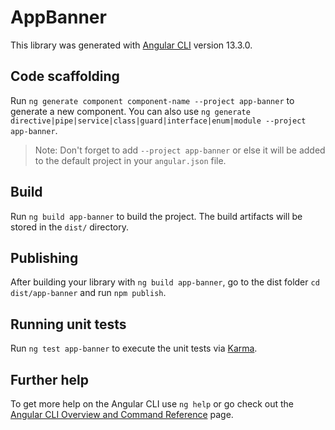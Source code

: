# AppBanner

This library was generated with [Angular CLI](https://github.com/angular/angular-cli) version 13.3.0.

## Code scaffolding

Run `ng generate component component-name --project app-banner` to generate a new component. You can also use `ng generate directive|pipe|service|class|guard|interface|enum|module --project app-banner`.
> Note: Don't forget to add `--project app-banner` or else it will be added to the default project in your `angular.json` file. 

## Build

Run `ng build app-banner` to build the project. The build artifacts will be stored in the `dist/` directory.

## Publishing

After building your library with `ng build app-banner`, go to the dist folder `cd dist/app-banner` and run `npm publish`.

## Running unit tests

Run `ng test app-banner` to execute the unit tests via [Karma](https://karma-runner.github.io).

## Further help

To get more help on the Angular CLI use `ng help` or go check out the [Angular CLI Overview and Command Reference](https://angular.io/cli) page.
